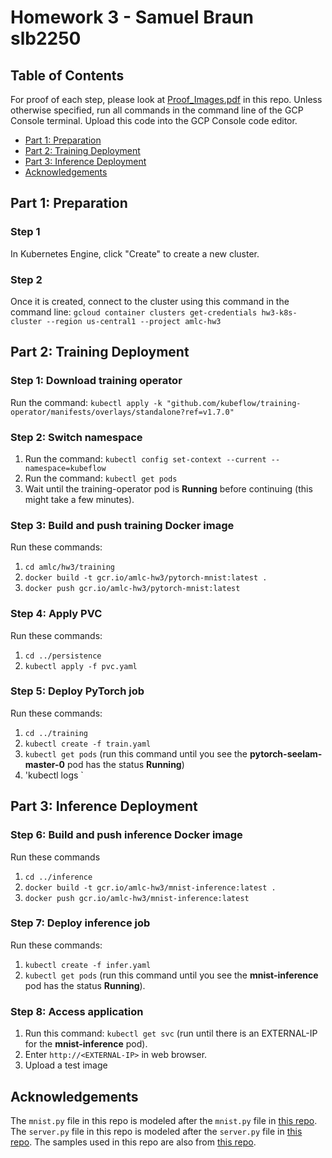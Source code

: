 # Homework 3 - Samuel Braun slb2250

## Table of Contents

For proof of each step, please look at [Proof_Images.pdf](development/Proof_Images.pdf) in this repo. Unless otherwise specified, run all commands in the command line of the GCP Console terminal. Upload this code into the GCP Console code editor.

- [Part 1: Preparation](#part-1-preparation)
- [Part 2: Training Deployment](#part-2-training-deployment)
- [Part 3: Inference Deployment](#part-3-inference-deployment)
- [Acknowledgements](#acknowledgements)


## Part 1: Preparation

### Step 1
In Kubernetes Engine, click "Create" to create a new cluster.

### Step 2
Once it is created, connect to the cluster using this command in the command line: `gcloud container clusters get-credentials hw3-k8s-cluster --region us-central1 --project amlc-hw3`

## Part 2: Training Deployment

### Step 1: Download training operator
Run the command: `kubectl apply -k "github.com/kubeflow/training-operator/manifests/overlays/standalone?ref=v1.7.0"`

### Step 2: Switch namespace
1. Run the command: `kubectl config set-context --current --namespace=kubeflow`
2. Run the command: `kubectl get pods`
3. Wait until the training-operator pod is **Running** before continuing (this might take a few minutes).

### Step 3: Build and push training Docker image
Run these commands:
1. `cd amlc/hw3/training`
2. `docker build -t gcr.io/amlc-hw3/pytorch-mnist:latest .`
3. `docker push gcr.io/amlc-hw3/pytorch-mnist:latest`

### Step 4: Apply PVC
Run these commands:
1. `cd ../persistence`
2. `kubectl apply -f pvc.yaml`

### Step 5: Deploy PyTorch job
Run these commands:
1. `cd ../training`
2. `kubectl create -f train.yaml`
3. `kubectl get pods` (run this command until you see the **pytorch-seelam-master-0** pod has the status **Running**)
4. 'kubectl logs <name of master pod>`

## Part 3: Inference Deployment

### Step 6: Build and push inference Docker image
Run these commands
1. `cd ../inference`
2. `docker build -t gcr.io/amlc-hw3/mnist-inference:latest .`
3. `docker push gcr.io/amlc-hw3/mnist-inference:latest`

### Step 7: Deploy inference job
Run these commands: 
1. `kubectl create -f infer.yaml`
2. `kubectl get pods` (run this command until you see the **mnist-inference** pod has the status **Running**).

### Step 8: Access application
1. Run this command: `kubectl get svc` (run until there is an EXTERNAL-IP for the **mnist-inference** pod).
2. Enter `http://<EXTERNAL-IP>` in web browser.
3. Upload a test image

## Acknowledgements
The `mnist.py` file in this repo is modeled after the `mnist.py` file in [this repo](https://github.com/kubeflow/training-operator/blob/master/examples/pytorch/mnist/mnist.py). The `server.py` file in this repo is modeled after the `server.py` file in [this repo](https://github.com/ml-kubernetes/MNIST/tree/master). The samples used in this repo are also from [this repo](https://github.com/ml-kubernetes/MNIST/tree/master).

